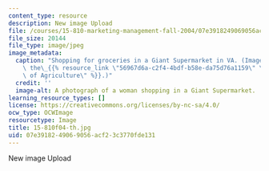 ```yaml
---
content_type: resource
description: New image Upload
file: /courses/15-810-marketing-management-fall-2004/07e3918249069056acf23c3770fde131_15-810f04-th.jpg
file_size: 20144
file_type: image/jpeg
image_metadata:
  caption: "Shopping for groceries in a Giant Supermarket in VA. (Image courtesy of\
    \ the\_{{% resource_link \"56967d6a-c2f4-4bdf-b58e-da75d76a1159\" \"U.S. Department\
    \ of Agriculture\" %}}.)"
  credit: ''
  image-alt: A photograph of a woman shopping in a Giant Supermarket.
learning_resource_types: []
license: https://creativecommons.org/licenses/by-nc-sa/4.0/
ocw_type: OCWImage
resourcetype: Image
title: 15-810f04-th.jpg
uid: 07e39182-4906-9056-acf2-3c3770fde131
---
```

New image Upload